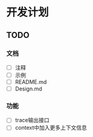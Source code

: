 # 开发计划

## TODO

### 文档

- [ ] 注释
- [ ] 示例
- [ ] README.md
- [ ] Design.md

### 功能

- [ ] trace输出接口
- [ ] context中加入更多上下文信息
